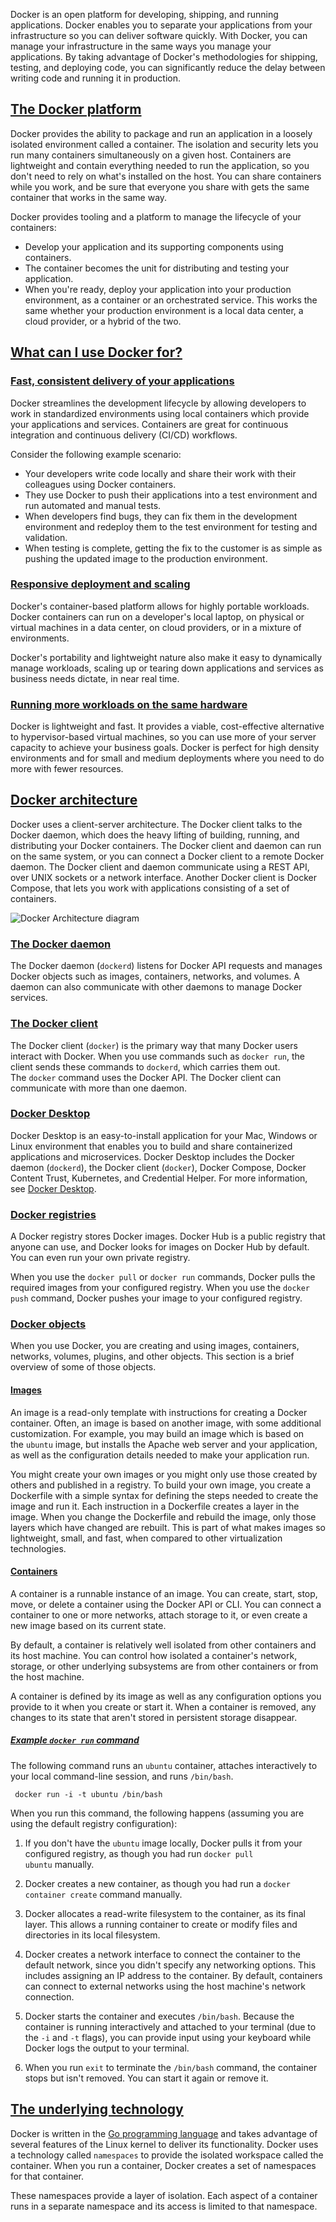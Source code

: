Docker is an open platform for developing, shipping, and running applications. Docker enables you to separate your applications from your infrastructure so you can deliver software quickly. With Docker, you can manage your infrastructure in the same ways you manage your applications. By taking advantage of Docker's methodologies for shipping, testing, and deploying code, you can significantly reduce the delay between writing code and running it in production.

## [The Docker platform](https://docs.docker.com/get-started/docker-overview/#the-docker-platform)

Docker provides the ability to package and run an application in a loosely isolated environment called a container. The isolation and security lets you run many containers simultaneously on a given host. Containers are lightweight and contain everything needed to run the application, so you don't need to rely on what's installed on the host. You can share containers while you work, and be sure that everyone you share with gets the same container that works in the same way.

Docker provides tooling and a platform to manage the lifecycle of your containers:

- Develop your application and its supporting components using containers.
- The container becomes the unit for distributing and testing your application.
- When you're ready, deploy your application into your production environment, as a container or an orchestrated service. This works the same whether your production environment is a local data center, a cloud provider, or a hybrid of the two.

## [What can I use Docker for?](https://docs.docker.com/get-started/docker-overview/#what-can-i-use-docker-for)

### [Fast, consistent delivery of your applications](https://docs.docker.com/get-started/docker-overview/#fast-consistent-delivery-of-your-applications)

Docker streamlines the development lifecycle by allowing developers to work in standardized environments using local containers which provide your applications and services. Containers are great for continuous integration and continuous delivery (CI/CD) workflows.

Consider the following example scenario:

- Your developers write code locally and share their work with their colleagues using Docker containers.
- They use Docker to push their applications into a test environment and run automated and manual tests.
- When developers find bugs, they can fix them in the development environment and redeploy them to the test environment for testing and validation.
- When testing is complete, getting the fix to the customer is as simple as pushing the updated image to the production environment.

### [Responsive deployment and scaling](https://docs.docker.com/get-started/docker-overview/#responsive-deployment-and-scaling)

Docker's container-based platform allows for highly portable workloads. Docker containers can run on a developer's local laptop, on physical or virtual machines in a data center, on cloud providers, or in a mixture of environments.

Docker's portability and lightweight nature also make it easy to dynamically manage workloads, scaling up or tearing down applications and services as business needs dictate, in near real time.

### [Running more workloads on the same hardware](https://docs.docker.com/get-started/docker-overview/#running-more-workloads-on-the-same-hardware)

Docker is lightweight and fast. It provides a viable, cost-effective alternative to hypervisor-based virtual machines, so you can use more of your server capacity to achieve your business goals. Docker is perfect for high density environments and for small and medium deployments where you need to do more with fewer resources.

## [Docker architecture](https://docs.docker.com/get-started/docker-overview/#docker-architecture)

Docker uses a client-server architecture. The Docker client talks to the Docker daemon, which does the heavy lifting of building, running, and distributing your Docker containers. The Docker client and daemon can run on the same system, or you can connect a Docker client to a remote Docker daemon. The Docker client and daemon communicate using a REST API, over UNIX sockets or a network interface. Another Docker client is Docker Compose, that lets you work with applications consisting of a set of containers.

![Docker Architecture diagram](https://docs.docker.com/get-started/images/docker-architecture.webp)

### [The Docker daemon](https://docs.docker.com/get-started/docker-overview/#the-docker-daemon)

The Docker daemon (`dockerd`) listens for Docker API requests and manages Docker objects such as images, containers, networks, and volumes. A daemon can also communicate with other daemons to manage Docker services.

### [The Docker client](https://docs.docker.com/get-started/docker-overview/#the-docker-client)

The Docker client (`docker`) is the primary way that many Docker users interact with Docker. When you use commands such as `docker run`, the client sends these commands to `dockerd`, which carries them out. The `docker` command uses the Docker API. The Docker client can communicate with more than one daemon.

### [Docker Desktop](https://docs.docker.com/get-started/docker-overview/#docker-desktop)

Docker Desktop is an easy-to-install application for your Mac, Windows or Linux environment that enables you to build and share containerized applications and microservices. Docker Desktop includes the Docker daemon (`dockerd`), the Docker client (`docker`), Docker Compose, Docker Content Trust, Kubernetes, and Credential Helper. For more information, see [Docker Desktop](https://docs.docker.com/desktop/).

### [Docker registries](https://docs.docker.com/get-started/docker-overview/#docker-registries)

A Docker registry stores Docker images. Docker Hub is a public registry that anyone can use, and Docker looks for images on Docker Hub by default. You can even run your own private registry.

When you use the `docker pull` or `docker run` commands, Docker pulls the required images from your configured registry. When you use the `docker push` command, Docker pushes your image to your configured registry.

### [Docker objects](https://docs.docker.com/get-started/docker-overview/#docker-objects)

When you use Docker, you are creating and using images, containers, networks, volumes, plugins, and other objects. This section is a brief overview of some of those objects.

#### [Images](https://docs.docker.com/get-started/docker-overview/#images)

An image is a read-only template with instructions for creating a Docker container. Often, an image is based on another image, with some additional customization. For example, you may build an image which is based on the `ubuntu` image, but installs the Apache web server and your application, as well as the configuration details needed to make your application run.

You might create your own images or you might only use those created by others and published in a registry. To build your own image, you create a Dockerfile with a simple syntax for defining the steps needed to create the image and run it. Each instruction in a Dockerfile creates a layer in the image. When you change the Dockerfile and rebuild the image, only those layers which have changed are rebuilt. This is part of what makes images so lightweight, small, and fast, when compared to other virtualization technologies.

#### [Containers](https://docs.docker.com/get-started/docker-overview/#containers)

A container is a runnable instance of an image. You can create, start, stop, move, or delete a container using the Docker API or CLI. You can connect a container to one or more networks, attach storage to it, or even create a new image based on its current state.

By default, a container is relatively well isolated from other containers and its host machine. You can control how isolated a container's network, storage, or other underlying subsystems are from other containers or from the host machine.

A container is defined by its image as well as any configuration options you provide to it when you create or start it. When a container is removed, any changes to its state that aren't stored in persistent storage disappear.

##### [Example `docker run` command](https://docs.docker.com/get-started/docker-overview/#example-docker-run-command)

The following command runs an `ubuntu` container, attaches interactively to your local command-line session, and runs `/bin/bash`.

```console
 docker run -i -t ubuntu /bin/bash
```

When you run this command, the following happens (assuming you are using the default registry configuration):

1. If you don't have the `ubuntu` image locally, Docker pulls it from your configured registry, as though you had run `docker pull ubuntu` manually.
    
2. Docker creates a new container, as though you had run a `docker container create` command manually.
    
3. Docker allocates a read-write filesystem to the container, as its final layer. This allows a running container to create or modify files and directories in its local filesystem.
    
4. Docker creates a network interface to connect the container to the default network, since you didn't specify any networking options. This includes assigning an IP address to the container. By default, containers can connect to external networks using the host machine's network connection.
    
5. Docker starts the container and executes `/bin/bash`. Because the container is running interactively and attached to your terminal (due to the `-i` and `-t` flags), you can provide input using your keyboard while Docker logs the output to your terminal.
    
6. When you run `exit` to terminate the `/bin/bash` command, the container stops but isn't removed. You can start it again or remove it.
    

## [The underlying technology](https://docs.docker.com/get-started/docker-overview/#the-underlying-technology)

Docker is written in the [Go programming language](https://golang.org/) and takes advantage of several features of the Linux kernel to deliver its functionality. Docker uses a technology called `namespaces` to provide the isolated workspace called the container. When you run a container, Docker creates a set of namespaces for that container.

These namespaces provide a layer of isolation. Each aspect of a container runs in a separate namespace and its access is limited to that namespace.